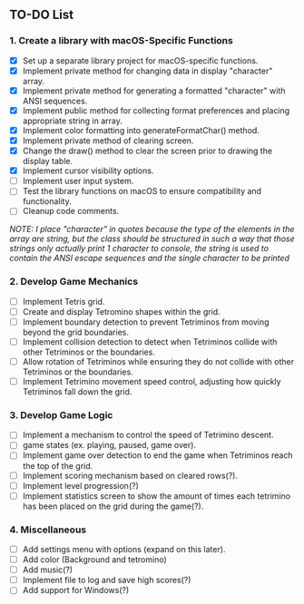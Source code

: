 ## TO-DO List

### 1. Create a library with macOS-Specific Functions
- [x] Set up a separate library project for macOS-specific functions.
- [x] Implement private method for changing data in display "character" array.
- [x] Implement private method for generating a formatted "character" with ANSI sequences.
- [x] Implement public method for collecting format preferences and placing appropriate string in array.
- [x] Implement color formatting into generateFormatChar() method.
- [x] Implement private method of clearing screen.
- [x] Change the draw() method to clear the screen prior to drawing the display table.
- [x] Implement cursor visibility options.
- [ ] Implement user input system.
- [ ] Test the library functions on macOS to ensure compatibility and functionality.
- [ ] Cleanup code comments.

*NOTE: I place "character" in quotes because the type of the elements in the array are string, but the class should be structured in such a way that those strings only actually print 1 character to console, the string is used to contain the ANSI escape sequences and the single character to be printed*

### 2. Develop Game Mechanics
- [ ] Implement Tetris grid.
- [ ] Create and display Tetromino shapes within the grid.
- [ ] Implement boundary detection to prevent Tetriminos from moving beyond the grid boundaries.
- [ ] Implement collision detection to detect when Tetriminos collide with other Tetriminos or the boundaries.
- [ ] Allow rotation of Tetriminos while ensuring they do not collide with other Tetriminos or the boundaries.
- [ ] Implement Tetrimino movement speed control, adjusting how quickly Tetriminos fall down the grid.

### 3. Develop Game Logic
- [ ] Implement a mechanism to control the speed of Tetrimino descent.
- [ ] game states (ex. playing, paused, game over).
- [ ] Implement game over detection to end the game when Tetriminos reach the top of the grid.
- [ ] Implement scoring mechanism based on cleared rows(?).
- [ ] Implement level progression(?)
- [ ] Implement statistics screen to show the amount of times each tetrimino has been placed on the grid during the game(?).

### 4. Miscellaneous
- [ ] Add settings menu with options (expand on this later).
- [ ] Add color (Background and tetromino)
- [ ] Add music(?)
- [ ] Implement file to log and save high scores(?)
- [ ] Add support for Windows(?)

